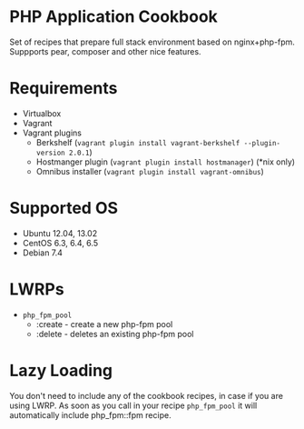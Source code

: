 # PHP Application Cookbook
Set of recipes that prepare full stack environment based on nginx+php-fpm. Suppports pear, composer and other nice features.

# Requirements
* Virtualbox
* Vagrant
* Vagrant plugins
    * Berkshelf (`vagrant plugin install vagrant-berkshelf --plugin-version 2.0.1`)
    * Hostmanger plugin (`vagrant plugin install hostmanager`) (*nix only)
    * Omnibus installer (`vagrant plugin install vagrant-omnibus`)

# Supported OS
* Ubuntu 12.04, 13.02
* CentOS 6.3, 6.4, 6.5
* Debian 7.4

# LWRPs

* `php_fpm_pool`
   * :create - create a new php-fpm pool
   * :delete - deletes an existing php-fpm pool

# Lazy Loading

You don't need to include any of the cookbook recipes, in case if you are using LWRP. As soon as you call in your recipe `php_fpm_pool` it will automatically include php_fpm::fpm recipe.